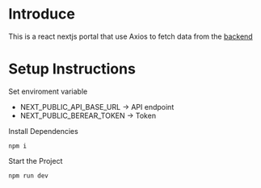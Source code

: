 # Introduce

This is a react nextjs portal that use Axios to fetch data from the [backend](https://github.com/secretMan255/Hardware-portal.git)

# Setup Instructions

Set enviroment variable

-    NEXT_PUBLIC_API_BASE_URL -> API endpoint
-    NEXT_PUBLIC_BEREAR_TOKEN -> Token

Install Dependencies

```
npm i
```

Start the Project

```
npm run dev
```
